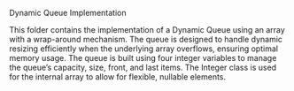 Dynamic Queue Implementation

This folder contains the implementation of a Dynamic Queue using an array with a wrap-around mechanism. The queue is designed to handle dynamic resizing efficiently when the underlying array overflows, ensuring optimal memory usage.
The queue is built using four integer variables to manage the queue’s capacity, size, front, and last items. The Integer class is used for the internal array to allow for flexible, nullable elements.
